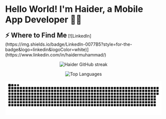 
<h1>Hello World! I'm Haider, a Mobile App Developer 👋🏻</h1>

<h2 style="display: inline;">⚡️ Where to Find Me</h2> [![LinkedIn](https://img.shields.io/badge/LinkedIn-0077B5?style=for-the-badge&logo=linkedin&logoColor=white)](https://www.linkedin.com/in/haidermuhammad/)

<p align="center">
  <img src="https://github-readme-streak-stats.herokuapp.com/?user=HaiderMuhammad&theme=react&hide_border=false" alt="Haider GitHub streak" />
</p>

<p align="center">
  <img src="https://github-readme-stats.vercel.app/api/top-langs?username=HaiderMuhammad&show_icons=true&locale=en&layout=compact&theme=react&hide_border=false" alt="Top Languages" />
</p>

<div align="center">
  <picture>
    <source media="(prefers-color-scheme: dark)" srcset="https://raw.githubusercontent.com/HaiderMuhammad/HaiderMuhammad/output/github-snake-dark.svg" />
    <source media="(prefers-color-scheme: light)" srcset="https://raw.githubusercontent.com/HaiderMuhammad/HaiderMuhammad/output/github-snake.svg" />
    <img alt="github-snake" src="https://raw.githubusercontent.com/HaiderMuhammad/HaiderMuhammad/output/github-snake.svg" />
  </picture>
</div>

